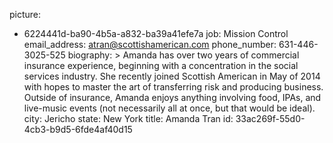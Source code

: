 picture:
  - 6224441d-ba90-4b5a-a832-ba39a41efe7a
job: Mission Control
email_address: atran@scottishamerican.com
phone_number: 631-446-3025-525
biography: >
  Amanda has over two years of commercial insurance experience, beginning with a concentration in the
  social services industry. She recently joined Scottish American in May of 2014 with hopes to master
  the art of transferring risk and producing business. Outside of insurance, Amanda enjoys anything
  involving food, IPAs, and live-music events (not necessarily all at once, but that would be ideal).
city: Jericho
state: New York
title: Amanda Tran
id: 33ac269f-55d0-4cb3-b9d5-6fde4af40d15
